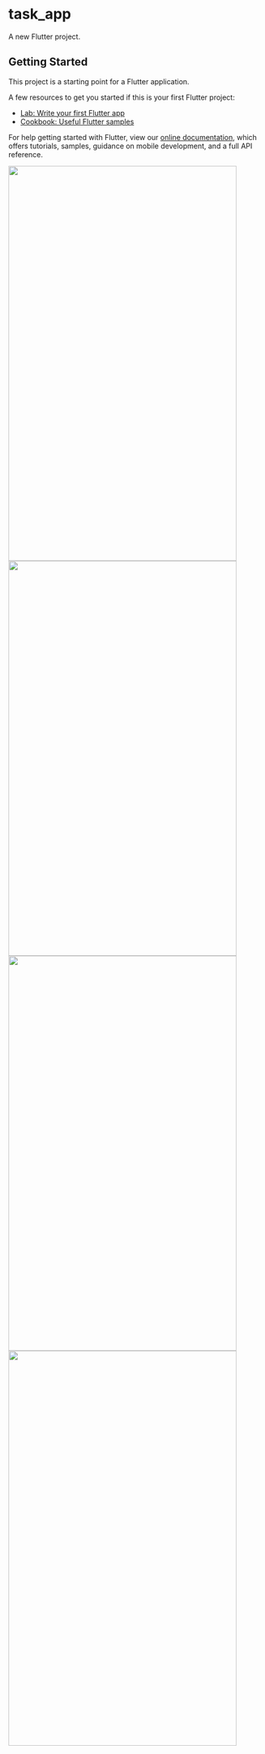 # task_app

A new Flutter project.

## Getting Started

This project is a starting point for a Flutter application.

A few resources to get you started if this is your first Flutter project:

- [Lab: Write your first Flutter app](https://flutter.dev/docs/get-started/codelab)
- [Cookbook: Useful Flutter samples](https://flutter.dev/docs/cookbook)

For help getting started with Flutter, view our
[online documentation](https://flutter.dev/docs), which offers tutorials,
samples, guidance on mobile development, and a full API reference.

<img src="https://user-images.githubusercontent.com/54502617/165355922-9b41451b-d3e5-45bd-99ee-a01dbe1a3c2f.png" width="450" height="780" /><img src="https://user-images.githubusercontent.com/54502617/165355927-7b98dfcf-1868-4762-801e-297aa67807eb.png" width="450" height="780" /><img src="https://user-images.githubusercontent.com/54502617/165355919-cefa2650-1ac1-4e77-a34d-56da7fcda9ab.png" width="450" height="780" /><img src="https://user-images.githubusercontent.com/54502617/165355936-c6b6f196-bf45-4c21-803b-fc6ce425e957.png" width="450" height="780" />

